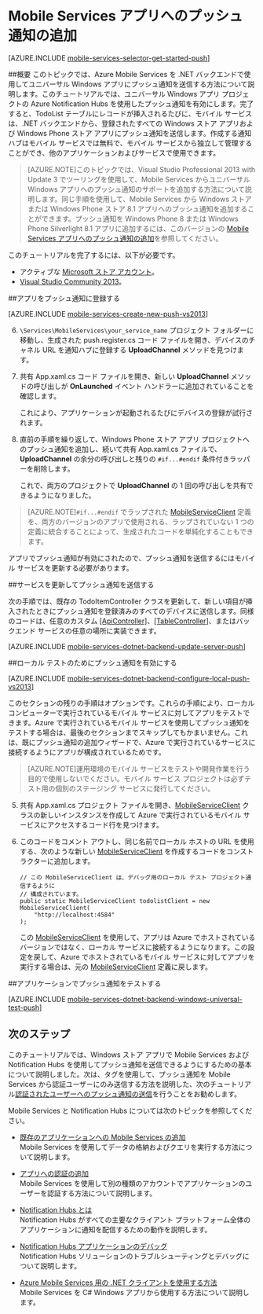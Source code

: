 <properties 
	pageTitle="ユニバーサル Windows 8.1 アプリへのプッシュ通知の追加 | Azure Mobile Services" 
	description="Azure Notification Hubs を使用して .NET バックエンド モバイル サービスからユニバーサル Windows 8.1 アプリにプッシュ通知を送信する方法について説明します。" 
	services="mobile-services,notification-hubs" 
	documentationCenter="windows" 
	authors="ggailey777" 
	manager="dwrede" 
	editor=""/>

<tags 
	ms.service="mobile-services" 
	ms.workload="mobile" 
	ms.tgt_pltfrm="mobile-windows-store" 
	ms.devlang="dotnet" 
	ms.topic="article" 
	ms.date="07/01/2015" 
	ms.author="glenga"/>

# Mobile Services アプリへのプッシュ通知の追加

[AZURE.INCLUDE [mobile-services-selector-get-started-push](../../includes/mobile-services-selector-get-started-push.md)]

##概要
このトピックでは、Azure Mobile Services を .NET バックエンドで使用してユニバーサル Windows アプリにプッシュ通知を送信する方法について説明します。このチュートリアルでは、ユニバーサル Windows アプリ プロジェクトの Azure Notification Hubs を使用したプッシュ通知を有効にします。完了すると、TodoList テーブルにレコードが挿入されるたびに、モバイル サービスは、.NET バックエンドから、登録されたすべての Windows ストア アプリおよび Windows Phone ストア アプリにプッシュ通知を送信します。作成する通知ハブはモバイル サービスでは無料で、モバイル サービスから独立して管理することができ、他のアプリケーションおよびサービスで使用できます。

>[AZURE.NOTE]このトピックでは、Visual Studio Professional 2013 with Update 3 でツーリングを使用して、Mobile Services からユニバーサル Windows アプリへのプッシュ通知のサポートを追加する方法について説明します。同じ手順を使用して、Mobile Services から Windows ストアまたは Windows Phone ストア 8.1 アプリへのプッシュ通知を追加することができます。プッシュ通知を Windows Phone 8 または Windows Phone Silverlight 8.1 アプリに追加するには、このバージョンの [Mobile Services アプリへのプッシュ通知の追加](mobile-services-dotnet-backend-windows-phone-get-started-push.md)を参照してください。

このチュートリアルを完了するには、以下が必要です。

* アクティブな [Microsoft ストア アカウント](http://go.microsoft.com/fwlink/p/?LinkId=280045)。
* <a href="https://go.microsoft.com/fwLink/p/?LinkID=391934" target="_blank">Visual Studio Community 2013</a>。 

##<a id="register"></a>アプリをプッシュ通知に登録する

[AZURE.INCLUDE [mobile-services-create-new-push-vs2013](../../includes/mobile-services-create-new-push-vs2013.md)]

<ol start="6">
<li><p><code>\Services\MobileServices\your_service_name</code> プロジェクト フォルダーに移動し、生成された push.register.cs コード ファイルを開き、デバイスのチャネル URL を通知ハブに登録する <strong>UploadChannel</strong> メソッドを見つけます。</p></li> 
<li><p>共有 App.xaml.cs コード ファイルを開き、新しい <strong>UploadChannel</strong> メソッドの呼び出しが <strong>OnLaunched</strong> イベント ハンドラーに追加されていることを確認します。</p> <p>これにより、アプリケーションが起動されるたびにデバイスの登録が試行されます。</p></li>
<li><p>直前の手順を繰り返して、Windows Phone ストア アプリ プロジェクトへのプッシュ通知を追加し、続いて共有 App.xaml.cs ファイルで、<strong>UploadChannel</strong> の余分の呼び出しと残りの <code>#if...#endif</code> 条件付きラッパーを削除します。</p> <p>これで、両方のプロジェクトで <strong>UploadChannel</strong> の 1 回の呼び出しを共有できるようになりました。</p>
</li>
</ol>

> [AZURE.NOTE]<code>#if...#endif</code> でラップされた [MobileServiceClient](http://msdn.microsoft.com/library/azure/microsoft.windowsazure.mobileservices.mobileserviceclient.aspx) 定義を、両方のバージョンのアプリで使用される、ラップされていない 1 つの定義に統合することによって、生成されたコードを単純化することもできます。

アプリでプッシュ通知が有効にされたので、プッシュ通知を送信するにはモバイル サービスを更新する必要があります。

##<a id="update-service"></a>サービスを更新してプッシュ通知を送信する

次の手順では、既存の TodoItemController クラスを更新して、新しい項目が挿入されたときにプッシュ通知を登録済みのすべてのデバイスに送信します。同様のコードは、任意のカスタム [[ApiController]](https://msdn.microsoft.com/library/system.web.http.apicontroller.aspx)、[[TableController]](https://msdn.microsoft.com/library/azure/microsoft.windowsazure.mobile.service.tables.tablecontroller.aspx)、またはバックエンド サービスの任意の場所に実装できます。

[AZURE.INCLUDE [mobile-services-dotnet-backend-update-server-push](../../includes/mobile-services-dotnet-backend-update-server-push.md)]

##<a id="local-testing"></a>ローカル テストのためにプッシュ通知を有効にする

[AZURE.INCLUDE [mobile-services-dotnet-backend-configure-local-push-vs2013](../../includes/mobile-services-dotnet-backend-configure-local-push-vs2013.md)]

このセクションの残りの手順はオプションです。これらの手順により、ローカル コンピューターで実行されているモバイル サービスに対してアプリをテストできます。Azure で実行されているモバイル サービスを使用してプッシュ通知をテストする場合は、最後のセクションまでスキップしてもかまいません。これは、既にプッシュ通知の追加ウィザードで、Azure で実行されているサービスに接続するようにアプリが構成されているためです。

>[AZURE.NOTE]運用環境のモバイル サービスをテストや開発作業を行う目的で使用しないでください。モバイル サービス プロジェクトは必ずテスト用の個別のステージング サービスに発行してください。

<ol start="5">
<li><p>共有 App.xaml.cs プロジェクト ファイルを開き、<a href="http://msdn.microsoft.com/library/azure/microsoft.windowsazure.mobileservices.mobileserviceclient.aspx">MobileServiceClient</a> クラスの新しいインスタンスを作成して Azure で実行されているモバイル サービスにアクセスするコード行を見つけます。</p></li>
<li><p>このコードをコメント アウトし、同じ名前でローカル ホストの URL を使用する、次のような新しい <a href="http://msdn.microsoft.com/library/azure/microsoft.windowsazure.mobileservices.mobileserviceclient.aspx">MobileServiceClient</a> を作成するコードをコンストラクターに追加します。</p>
<pre><code>// この MobileServiceClient は、デバッグ用のローカル テスト プロジェクト通信するように
// 構成されています。
public static MobileServiceClient todolistClient = new MobileServiceClient(
	"http://localhost:4584"
);
</code></pre><p>この <a href="http://msdn.microsoft.com/library/azure/microsoft.windowsazure.mobileservices.mobileserviceclient.aspx">MobileServiceClient</a> を使用して、アプリは Azure でホストされているバージョンではなく、ローカル サービスに接続するようになります。この設定を戻して、Azure でホストされているモバイル サービスに対してアプリを実行する場合は、元の <a href="http://msdn.microsoft.com/library/azure/microsoft.windowsazure.mobileservices.mobileserviceclient.aspx">MobileServiceClient</a> 定義に戻します。</p></li>
</ol>

##<a id="test"></a>アプリケーションでプッシュ通知をテストする

[AZURE.INCLUDE [mobile-services-dotnet-backend-windows-universal-test-push](../../includes/mobile-services-dotnet-backend-windows-universal-test-push.md)]

## <a name="next-steps"> </a>次のステップ

このチュートリアルでは、Windows ストア アプリで Mobile Services および Notification Hubs を使用してプッシュ通知を送信できるようにするための基本について説明しました。次は、タグを使用して、プッシュ通知を Mobile Services から認証ユーザーにのみ送信する方法を説明した、次のチュートリアル[認証されたユーザーへのプッシュ通知の送信]を行うことをお勧めします。

Mobile Services と Notification Hubs については次のトピックを参照してください。

* [既存のアプリケーションへの Mobile Services の追加][Get started with data] <br/>Mobile Services を使用してデータの格納およびクエリを実行する方法について説明します。

* [アプリへの認証の追加][Get started with authentication] <br/>Mobile Services を使用して別の種類のアカウントでアプリケーションのユーザーを認証する方法について説明します。

* [Notification Hubs とは] <br/>Notification Hubs がすべての主要なクライアント プラットフォーム全体のアプリケーションに通知を配信するための動作を説明します。

* [Notification Hubs アプリケーションのデバッグ](http://go.microsoft.com/fwlink/p/?linkid=386630) </br>Notification Hubs ソリューションのトラブルシューティングとデバッグについて説明します。

* [Azure Mobile Services 用の .NET クライアントを使用する方法] <br/>Mobile Services を C# Windows アプリから使用する方法について説明します。

<!-- Anchors. -->

<!-- Images. -->

<!-- URLs. -->
[Submit an app page]: http://go.microsoft.com/fwlink/p/?LinkID=266582
[My Applications]: http://go.microsoft.com/fwlink/p/?LinkId=262039
[Live SDK for Windows]: http://go.microsoft.com/fwlink/p/?LinkId=262253
[Get started with Mobile Services]: mobile-services-dotnet-backend-windows-store-dotnet-get-started.md
[Get started with data]: mobile-services-dotnet-backend-windows-universal-dotnet-get-started-data.md
[Get started with authentication]: mobile-services-dotnet-backend-windows-universal-dotnet-get-started-users.md

[認証されたユーザーへのプッシュ通知の送信]: mobile-services-dotnet-backend-windows-store-dotnet-push-notifications-app-users.md

[Notification Hubs とは]: ../notification-hubs-overview.md

[Azure Mobile Services 用の .NET クライアントを使用する方法]: mobile-services-windows-dotnet-how-to-use-client-library.md
 

<!---HONumber=July15_HO2-->